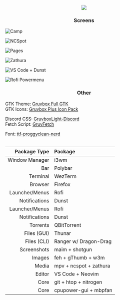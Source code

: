 <p align = "center"><img src=https://github.com/MujtabaAsim/dots/assets/62666332/d740c950-9d2a-491a-a378-10b98bc64536></p>

### <p align = "center"> Screens </p>
![Camp](https://github.com/MujtabaAsim/dots/assets/62666332/6d738da6-76e1-427c-ba9d-214bde36c4c7)

![NCSpot](https://github.com/MujtabaAsim/dots/assets/62666332/32d46dec-a0f6-4530-ada2-529b73d7f935)

![Pages](https://github.com/MujtabaAsim/dots/assets/62666332/2caf0a91-7790-4aa1-8a41-8614d9929e29)

![Zathura](https://github.com/MujtabaAsim/dots/assets/62666332/dddf94bc-06d9-4297-96c5-b08861913b3f)

![VS Code + Dunst](https://github.com/MujtabaAsim/dots/assets/62666332/8641c31c-39c8-41e9-b8b2-06a56f83d61d)

![Rofi Powermenu](https://github.com/MujtabaAsim/dots/assets/62666332/e7520dc8-f78a-406c-bb0c-2c2602afeb8f)


### <p align = "center"> Other </p>
GTK Theme: [Gruvbox Full GTK](https://github.com/esmaeilytabar/gruvbox-full-gtk/) <br>
GTK Icons:</b> [Gruvbox Plus Icon Pack](https://github.com/SylEleuth/gruvbox-plus-icon-pack) <br>

Discord CSS: [GruvboxLight-Discord](https://github.com/MujtabaAsim/GruvboxLight-Discord) <br>
Fetch Script: [GruvFetch](https://github.com/MujtabaAsim/GruvFetch/tree/main) <br>

Font: [ttf-proggyclean-nerd](./gotta-patch-em-all-font-patcher\!.sh) <br><br>

|Package Type        | Package                |
|-------------------:|:-----------------------|
| Window Manager     | i3wm                   |
| Bar                | Polybar                |
| Terminal           | WezTerm                |
| Browser            | Firefox                |
| Launcher/Menus     | Rofi                   |
| Notifications      | Dunst                  |
| Launcher/Menus     | Rofi                   |
| Notifications      | Dunst                  |
| Torrents           | QBitTorrent            |
| Files (GUI)        | Thunar                 |
| Files (CLI)        | Ranger w/ Dragon-Drag  |
| Screenshots        | maim + shotgun         |
| Images             | feh + gThumb + w3m     |
| Media              | mpv + ncspot + zathura |
| Editor             | VS Code + Neovim       |
| Core               | git + htop + nitrogen  |
| Core               | cpupower-gui + mbpfan  |



